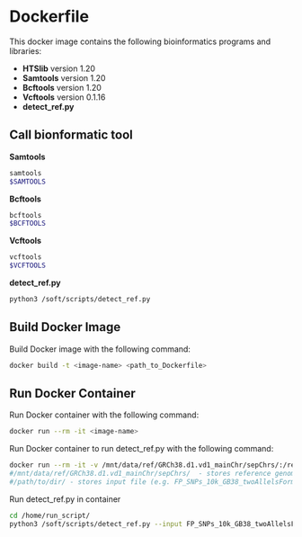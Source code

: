 # Dockerfile

This docker image contains the following bioinformatics programs and libraries:
- **HTSlib** version 1.20
- **Samtools** version 1.20
- **Bcftools** version 1.20
- **Vcftools** version 0.1.16
- **detect_ref.py**

## Call bionformatic tool
**Samtools**
```bash
samtools
$SAMTOOLS
```
**Bcftools**
```bash
bcftools
$BCFTOOLS
```
**Vcftools**
```bash
vcftools
$VCFTOOLS
```
**detect_ref.py**
```bash
python3 /soft/scripts/detect_ref.py
```

## Build Docker Image

Build Docker image with the following command:
```bash
docker build -t <image-name> <path_to_Dockerfile>
```
## Run Docker Container

Run Docker container with the following command:
```bash
docker run --rm -it <image-name>
```
Run Docker container to run detect_ref.py with the following command:
```bash
docker run --rm -it -v /mnt/data/ref/GRCh38.d1.vd1_mainChr/sepChrs/:/ref/GRCh38.d1.vd1_mainChr/sepChrs/ -v /path/to/dir/:/home/run_script/ <image-name>
#/mnt/data/ref/GRCh38.d1.vd1_mainChr/sepChrs/  - stores reference genome on host machine
#/path/to/dir/ - stores input file (e.g. FP_SNPs_10k_GB38_twoAllelsFormat.tsv). After detect_ref.py execution stores output files.
```

Run detect_ref.py in container
```bash
cd /home/run_script/
python3 /soft/scripts/detect_ref.py --input FP_SNPs_10k_GB38_twoAllelsFormat.tsv --output FP_SNPs_10k_GB38_ref.vcf
```